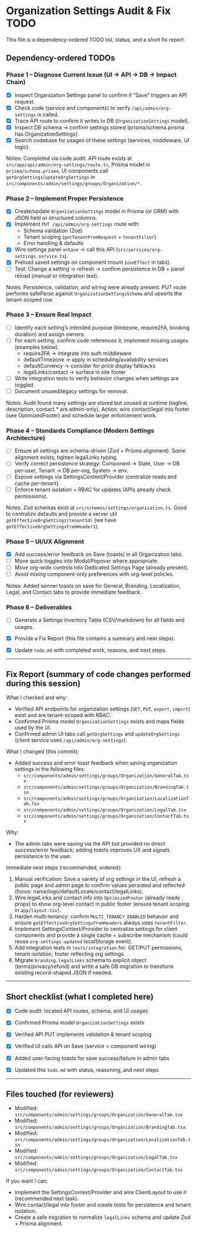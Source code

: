 # Organization Settings Audit & Fix TODO

This file is a dependency-ordered TODO list, status, and a short fix report.

## Dependency-ordered TODOs

### Phase 1 – Diagnose Current Issue (UI → API → DB → Impact Chain)
- [x] Inspect Organization Settings panel to confirm if “Save” triggers an API request.
- [x] Check code (service and components) to verify `/api/admin/org-settings` is called.
- [x] Trace API route to confirm it writes to DB (`OrganizationSettings` model).
- [x] Inspect DB schema → confirm settings stored (prisma/schema.prisma has OrganizationSettings).
- [x] Search codebase for usages of these settings (services, middleware, UI logic).

Notes: Completed via code audit. API route exists at `src/app/api/admin/org-settings/route.ts`, Prisma model in `prisma/schema.prisma`, UI components call `getOrgSettings`/`updateOrgSettings` in `src/components/admin/settings/groups/Organization/*`.

### Phase 2 – Implement Proper Persistence
- [x] Create/update `OrganizationSettings` model in Prisma (or ORM) with JSON field or structured columns.
- [x] Implement `PUT /api/admin/org-settings` route with:
  - Schema validation (Zod)
  - Tenant scoping (`getTenantFromRequest` + `tenantFilter`)
  - Error handling & defaults
- [x] Wire settings panel `onSave` → call this API (`src/services/org-settings.service.ts`).
- [x] Preload saved settings on component mount (`useEffect` in tabs).
- [ ] Test: Change a setting → refresh → confirm persistence in DB + panel reload (manual or integration test).

Notes: Persistence, validation, and wiring were already present. PUT route performs safeParse against `OrganizationSettingsSchema` and upserts the tenant-scoped row.

### Phase 3 – Ensure Real Impact
- [ ] Identify each setting’s intended purpose (timezone, require2FA, booking duration) and assign owners.
- [ ] For each setting, confirm code references it; implement missing usages (examples below).
  - require2FA → integrate into auth middleware
  - defaultTimezone → apply in scheduling/availability services
  - defaultCurrency → consider for price display fallbacks
  - legalLinks/contact → surface in site footer
- [ ] Write integration tests to verify behavior changes when settings are toggled.
- [ ] Document unused/legacy settings for removal.

Notes: Audit found many settings are stored but unused at runtime (tagline, description, contact.* are admin-only). Action: wire contact/legal into footer (see OptimizedFooter) and schedule larger enforcement work.

### Phase 4 – Standards Compliance (Modern Settings Architecture)
- [ ] Ensure all settings are schema-driven (Zod + Prisma alignment). Some alignment exists; tighten legalLinks typing.
- [ ] Verify correct persistence strategy: Component → State, User → DB per-user, Tenant → DB per-org, System → env.
- [ ] Expose settings via SettingsContext/Provider (centralize reads and cache per-tenant).
- [ ] Enforce tenant isolation + RBAC for updates (APIs already check permissions).

Notes: Zod schemas exist at `src/schemas/settings/organization.ts`. Good to centralize defaults and provide a server util `getEffectiveOrgSettings(tenantId)` (we have `getEffectiveOrgSettingsFromHeaders`).

### Phase 5 – UI/UX Alignment
- [x] Add success/error feedback on Save (toasts) in all Organization tabs.
- [ ] Move quick toggles into Modal/Popover where appropriate.
- [ ] Move org-wide controls into Dedicated Settings Page (already present).
- [ ] Avoid mixing component-only preferences with org-level policies.

Notes: Added sonner toasts on save for General, Branding, Localization, Legal, and Contact tabs to provide immediate feedback.

### Phase 6 – Deliverables
- [ ] Generate a Settings Inventory Table (CSV/markdown) for all fields and usages.
- [x] Provide a Fix Report (this file contains a summary and next steps).
- [x] Update `todo.md` with completed work, reasons, and next steps.


---

## Fix Report (summary of code changes performed during this session)

What I checked and why:
- Verified API endpoints for organization settings (`GET`, `PUT`, `export`, `import`) exist and are tenant-scoped with RBAC.
- Confirmed Prisma model `OrganizationSettings` exists and maps fields used by the UI.
- Confirmed admin UI tabs call `getOrgSettings` and `updateOrgSettings` (client service uses `/api/admin/org-settings`).

What I changed (this commit):
- Added success and error toast feedback when saving organization settings in the following files:
  - `src/components/admin/settings/groups/Organization/GeneralTab.tsx`
  - `src/components/admin/settings/groups/Organization/BrandingTab.tsx`
  - `src/components/admin/settings/groups/Organization/LocalizationTab.tsx`
  - `src/components/admin/settings/groups/Organization/LegalTab.tsx`
  - `src/components/admin/settings/groups/Organization/ContactTab.tsx`

Why:
- The admin tabs were saving via the API but provided no direct success/error feedback; adding toasts improves UX and signals persistence to the user.

Immediate next steps (recommended, ordered):
1. Manual verification: Save a variety of org settings in the UI, refresh a public page and admin page to confirm values persisted and reflected (focus: name/logo/defaultLocale/contact/legalLinks).
2. Wire legalLinks and contact info into `OptimizedFooter` (already reads props) to show org-level contact in public footer (ensure tenant scoping in `app/layout.tsx`).
3. Harden multi-tenancy: confirm `MULTI_TENANCY_ENABLED` behavior and ensure `getEffectiveOrgSettingsFromHeaders` always uses `tenantFilter`.
4. Implement SettingsContext/Provider to centralize settings for client components and provide a single cache + subscribe mechanism (could reuse `org-settings-updated` localStorage event).
5. Add integration tests in `tests/integration` for: GET/PUT permissions, tenant isolation, footer reflecting org settings.
6. Migrate `branding.legalLinks` schema to explicit object (terms/privacy/refund) and write a safe DB migration to transform existing record-shaped JSON if needed.


---

## Short checklist (what I completed here)
- [x] Code audit: located API routes, schema, and UI usages
- [x] Confirmed Prisma model `OrganizationSettings` exists
- [x] Verified API PUT implements validation & tenant scoping
- [x] Verified UI calls API on Save (service + component wiring)
- [x] Added user-facing toasts for save success/failure in admin tabs
- [x] Updated this `todo.md` with status, reasoning, and next steps


---

## Files touched (for reviewers)
- Modified: `src/components/admin/settings/groups/Organization/GeneralTab.tsx`
- Modified: `src/components/admin/settings/groups/Organization/BrandingTab.tsx`
- Modified: `src/components/admin/settings/groups/Organization/LocalizationTab.tsx`
- Modified: `src/components/admin/settings/groups/Organization/LegalTab.tsx`
- Modified: `src/components/admin/settings/groups/Organization/ContactTab.tsx`


If you want I can:
- Implement the SettingsContext/Provider and wire ClientLayout to use it (recommended next task).
- Wire contact/legal into footer and create tests for persistence and tenant isolation.
- Create a safe migration to normalize `legalLinks` schema and update Zod + Prisma alignment.

